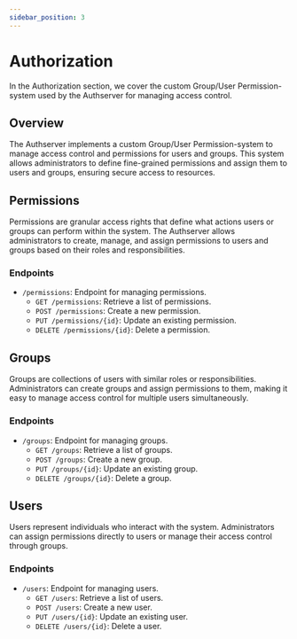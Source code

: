 ```yaml
---
sidebar_position: 3
---
```


# Authorization

In the Authorization section, we cover the custom Group/User Permission-system used by the Authserver for managing access control.

## Overview

The Authserver implements a custom Group/User Permission-system to manage access control and permissions for users and groups. This system allows administrators to define fine-grained permissions and assign them to users and groups, ensuring secure access to resources.

## Permissions

Permissions are granular access rights that define what actions users or groups can perform within the system. The Authserver allows administrators to create, manage, and assign permissions to users and groups based on their roles and responsibilities.

### Endpoints

- `/permissions`: Endpoint for managing permissions.
  - `GET /permissions`: Retrieve a list of permissions.
  - `POST /permissions`: Create a new permission.
  - `PUT /permissions/{id}`: Update an existing permission.
  - `DELETE /permissions/{id}`: Delete a permission.

## Groups

Groups are collections of users with similar roles or responsibilities. Administrators can create groups and assign permissions to them, making it easy to manage access control for multiple users simultaneously.

### Endpoints

- `/groups`: Endpoint for managing groups.
  - `GET /groups`: Retrieve a list of groups.
  - `POST /groups`: Create a new group.
  - `PUT /groups/{id}`: Update an existing group.
  - `DELETE /groups/{id}`: Delete a group.

## Users

Users represent individuals who interact with the system. Administrators can assign permissions directly to users or manage their access control through groups.

### Endpoints

- `/users`: Endpoint for managing users.
  - `GET /users`: Retrieve a list of users.
  - `POST /users`: Create a new user.
  - `PUT /users/{id}`: Update an existing user.
  - `DELETE /users/{id}`: Delete a user.

